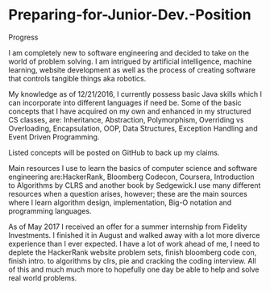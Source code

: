 # Preparing-for-Junior-Dev.-Position
 Progress

I am completely new to software engineering and decided to take on the world of problem solving. I am intrigued by artificial intelligence, machine learning, website development as well as the process of creating software that controls tangible things aka robotics.

My knowledge as of 12/21/2016, I currently possess basic Java skills which I can incorporate into different languages if need be.
Some of the basic concepts that I have acquired on my own and enhanced in my structured CS classes, are: Inheritance, Abstraction, Polymorphism, Overriding vs Overloading, Encapsulation, OOP, Data Structures, Exception Handling and Event Driven Programming.

Listed concepts will be posted on GitHub to back up my claims.

Main resources I use to learn the basics of computer science and software engineering are:HackerRank, Bloomberg Codecon, Coursera, Introduction to Algorithms by CLRS and another book by Sedgewick.I use many different resources when a question arises, however; these are the main sources where I learn algorithm design, implementation, Big-O notation and programming languages.

As of May 2017 I received an offer for a summer internship from Fidelity Investments. I finished it in August and walked away with a lot more diverce experience than I ever expected. I have a lot of work ahead of me, I need to deplete the HackerRank website problem sets, finish bloomberg code con, finish intro. to algorithms by clrs, pie and cracking the coding interview. All of this and much much more to hopefully one day be able to help and solve real world problems.
